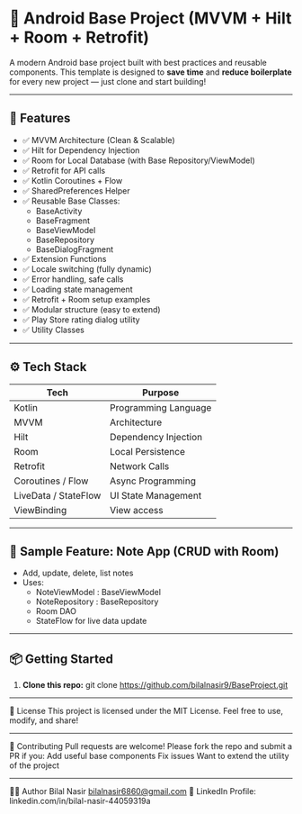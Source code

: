 # 🔧 Android Base Project (MVVM + Hilt + Room + Retrofit)

A modern Android base project built with best practices and reusable components. This template is designed to **save time** and **reduce boilerplate** for every new project — just clone and start building!

---

## 🚀 Features

- ✅ MVVM Architecture (Clean & Scalable)
- ✅ Hilt for Dependency Injection
- ✅ Room for Local Database (with Base Repository/ViewModel)
- ✅ Retrofit for API calls
- ✅ Kotlin Coroutines + Flow
- ✅ SharedPreferences Helper
- ✅ Reusable Base Classes:
  - BaseActivity
  - BaseFragment
  - BaseViewModel
  - BaseRepository
  - BaseDialogFragment
- ✅ Extension Functions
- ✅ Locale switching (fully dynamic)
- ✅ Error handling, safe calls
- ✅ Loading state management
- ✅ Retrofit + Room setup examples
- ✅ Modular structure (easy to extend)
- ✅ Play Store rating dialog utility
- ✅ Utility Classes

---

## ⚙️ Tech Stack

| Tech               | Purpose                         |
|--------------------|---------------------------------|
| Kotlin             | Programming Language            |
| MVVM               | Architecture                    |
| Hilt               | Dependency Injection            |
| Room               | Local Persistence               |
| Retrofit           | Network Calls                   |
| Coroutines / Flow  | Async Programming               |
| LiveData / StateFlow | UI State Management           |
| ViewBinding        | View access                     |

---

## 🧪 Sample Feature: Note App (CRUD with Room)

- Add, update, delete, list notes
- Uses:
  - NoteViewModel : BaseViewModel
  - NoteRepository : BaseRepository
  - Room DAO
  - StateFlow for live data update

---

## 📦 Getting Started

1. **Clone this repo:**
   git clone https://github.com/bilalnasir9/BaseProject.git

---

   📄 License
This project is licensed under the MIT License.
Feel free to use, modify, and share!

---

🙌 Contributing
Pull requests are welcome! Please fork the repo and submit a PR if you:
Add useful base components
Fix issues
Want to extend the utility of the project

---

👨‍💻 Author
Bilal Nasir
bilalnasir6860@gmail.com
🔗 LinkedIn Profile: linkedin.com/in/bilal-nasir-44059319a

